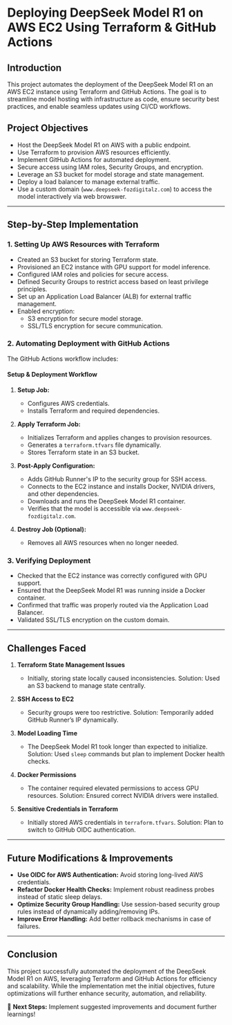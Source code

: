 # **Deploying DeepSeek Model R1 on AWS EC2 Using Terraform & GitHub Actions**

## Introduction
This project automates the deployment of the DeepSeek Model R1 on an AWS EC2 instance using Terraform and GitHub Actions. The goal is to streamline model hosting with infrastructure as code, ensure security best practices, and enable seamless updates using CI/CD workflows.

## Project Objectives
- Host the DeepSeek Model R1 on AWS with a public endpoint.
- Use Terraform to provision AWS resources efficiently.
- Implement GitHub Actions for automated deployment.
- Secure access using IAM roles, Security Groups, and encryption.
- Leverage an S3 bucket for model storage and state management.
- Deploy a load balancer to manage external traffic.
- Use a custom domain (`www.deepseek-fozdigitalz.com`) to access the model interactively via web browswer.

---

## Step-by-Step Implementation

### 1. **Setting Up AWS Resources with Terraform**
- Created an S3 bucket for storing Terraform state.
- Provisioned an EC2 instance with GPU support for model inference.
- Configured IAM roles and policies for secure access.
- Defined Security Groups to restrict access based on least privilege principles.
- Set up an Application Load Balancer (ALB) for external traffic management.
- Enabled encryption:
  - S3 encryption for secure model storage.
  - SSL/TLS encryption for secure communication.

### 2. **Automating Deployment with GitHub Actions**
The GitHub Actions workflow includes:

#### **Setup & Deployment Workflow**
1. **Setup Job:**
   - Configures AWS credentials.
   - Installs Terraform and required dependencies.

2. **Apply Terraform Job:**
   - Initializes Terraform and applies changes to provision resources.
   - Generates a `terraform.tfvars` file dynamically.
   - Stores Terraform state in an S3 bucket.

3. **Post-Apply Configuration:**
   - Adds GitHub Runner's IP to the security group for SSH access.
   - Connects to the EC2 instance and installs Docker, NVIDIA drivers, and other dependencies.
   - Downloads and runs the DeepSeek Model R1 container.
   - Verifies that the model is accessible via `www.deepseek-fozdigitalz.com`.

4. **Destroy Job (Optional):**
   - Removes all AWS resources when no longer needed.
   
### 3. **Verifying Deployment**
- Checked that the EC2 instance was correctly configured with GPU support.
- Ensured that the DeepSeek Model R1 was running inside a Docker container.
- Confirmed that traffic was properly routed via the Application Load Balancer.
- Validated SSL/TLS encryption on the custom domain.

---

## Challenges Faced
1. **Terraform State Management Issues**  
   - Initially, storing state locally caused inconsistencies. Solution: Used an S3 backend to manage state centrally.

2. **SSH Access to EC2**  
   - Security groups were too restrictive. Solution: Temporarily added GitHub Runner’s IP dynamically.

3. **Model Loading Time**  
   - The DeepSeek Model R1 took longer than expected to initialize. Solution: Used `sleep` commands but plan to implement Docker health checks.

4. **Docker Permissions**  
   - The container required elevated permissions to access GPU resources. Solution: Ensured correct NVIDIA drivers were installed.

5. **Sensitive Credentials in Terraform**  
   - Initially stored AWS credentials in `terraform.tfvars`. Solution: Plan to switch to GitHub OIDC authentication.

---

## Future Modifications & Improvements
- **Use OIDC for AWS Authentication:** Avoid storing long-lived AWS credentials.
- **Refactor Docker Health Checks:** Implement robust readiness probes instead of static sleep delays.
- **Optimize Security Group Handling:** Use session-based security group rules instead of dynamically adding/removing IPs.
- **Improve Error Handling:** Add better rollback mechanisms in case of failures.

---

## Conclusion
This project successfully automated the deployment of the DeepSeek Model R1 on AWS, leveraging Terraform and GitHub Actions for efficiency and scalability. While the implementation met the initial objectives, future optimizations will further enhance security, automation, and reliability.

🚀 **Next Steps:** Implement suggested improvements and document further learnings!


